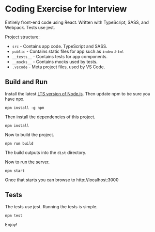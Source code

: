 # Coding Exercise for Interview

Entirely front-end code using React. Written with TypeScript, SASS, and Webpack. Tests use jest.

Project structure:

 * `src` - Contains app code. TypeScript and SASS.
 * `public` - Contains static files for app such as `index.html`
 * `__tests__` - Contains tests for app components.
 * `__mocks__` - Contains mocks used by tests.
 * `.vscode` - Meta project files, used by VS Code.

## Build and Run

Install the latest [LTS version of Node.js](https://nodejs.org/en/download/).  Then update npm to be sure you have npx.

```
npm install -g npm
```

Then install the dependencies of this project.

```
npm install
```

Now to build the project.

```
npm run build
```

The build outputs into the `dist` directory.

Now to run the server.

```
npm start
```

Once that starts you can browse to http://localhost:3000

## Tests

The tests use jest. Running the tests is simple.

```
npm test
```

Enjoy!
